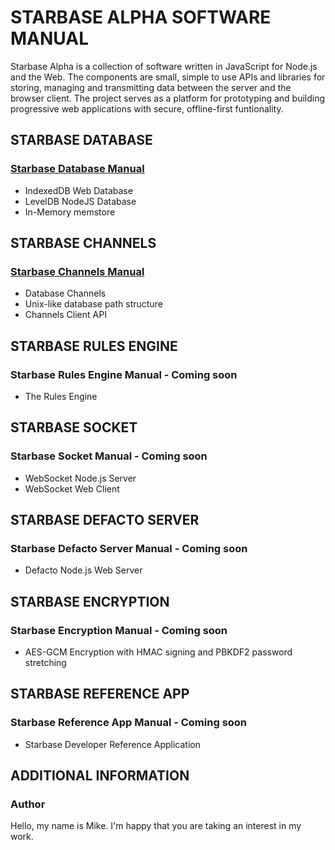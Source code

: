 # STARBASE ALPHA SOFTWARE MANUAL

Starbase Alpha is a collection of software written in JavaScript for Node.js and the Web. The components are small, simple to use APIs and libraries for storing, managing and transmitting data between the server and the browser client. The project serves as a platform for prototyping and building progressive web applications with secure, offline-first funtionality.



## STARBASE DATABASE

### [Starbase Database Manual](https://github.com/StarbaseAlpha/Database)

 - IndexedDB Web Database
 - LevelDB NodeJS Database
 - In-Memory memstore



## STARBASE CHANNELS

### [Starbase Channels Manual](https://github.com/StarbaseAlpha/Channels)

- Database Channels
- Unix-like database path structure
- Channels Client API



## STARBASE RULES ENGINE

### Starbase Rules Engine Manual - Coming soon

- The Rules Engine



## STARBASE SOCKET

### Starbase Socket Manual - Coming soon

- WebSocket Node.js Server
- WebSocket Web Client



## STARBASE DEFACTO SERVER

### Starbase Defacto Server Manual - Coming soon

- Defacto Node.js Web Server



## STARBASE ENCRYPTION

### Starbase Encryption Manual - Coming soon

- AES-GCM Encryption with HMAC signing and PBKDF2 password stretching



## STARBASE REFERENCE APP

### Starbase Reference App Manual - Coming soon

- Starbase Developer Reference Application



## ADDITIONAL INFORMATION

### Author
Hello, my name is Mike. I'm happy that you are taking an interest in my work.
